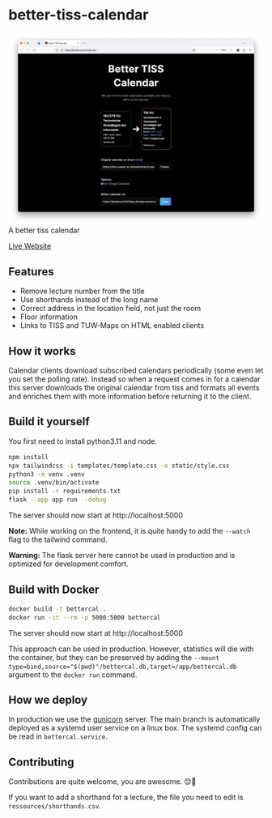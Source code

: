 # better-tiss-calendar

![Screenshot](screenshot.png)
A better tiss calendar

[Live Website](https://bettercal.flofriday.dev)

## Features

- Remove lecture number from the title
- Use shorthands instead of the long name
- Correct address in the location field, not just the room
- Floor information
- Links to TISS and TUW-Maps on HTML enabled clients

## How it works

Calendar clients download subscribed calendars periodically (some even let you 
set the polling rate). Instead so when a request comes in for a calendar this 
server downloads the original calendar from tiss and formats all events and 
enriches them with more information before returning it to the client.

## Build it yourself

You first need to install python3.11 and node.

```bash
npm install
npx tailwindcss -i templates/template.css -o static/style.css
python3 -m venv .venv
source .venv/bin/activate
pip install -r requirements.txt
flask --app app run --debug
```

The server should now start at http://localhost:5000

**Note:** While working on the frontend, it is quite handy to add the `--watch` 
flag to the tailwind command.

**Warning:** The flask server here cannot be used in production and is optimized
for development comfort.

## Build with Docker

```bash
docker build -t bettercal .
docker run -it --rm -p 5000:5000 bettercal
```

The server should now start at http://localhost:5000

This approach can be used in production. However, statistics will die with the 
container, but they can be preserved by adding the 
`--mount type=bind,source="$(pwd)"/bettercal.db,target=/app/bettercal.db` argument to the 
`docker run` command.

## How we deploy 

In production we use the [gunicorn](https://gunicorn.org/) server.
The main branch is automatically deployed as a systemd user service on a linux 
box. The systemd config can be read in `bettercal.service`.

## Contributing

Contributions are quite welcome, you are awesome. 😊🎉

If you want to add a shorthand for a lecture, the file you need to edit is 
`ressources/shorthands.csv`.